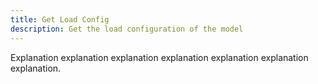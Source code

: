 ```yaml
---
title: Get Load Config
description: Get the load configuration of the model
---
```


Explanation explanation explanation explanation explanation explanation explanation.
